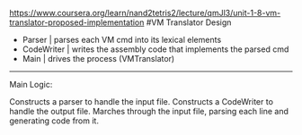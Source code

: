https://www.coursera.org/learn/nand2tetris2/lecture/qmJl3/unit-1-8-vm-translator-proposed-implementation
#VM Translator Design
- Parser
	| parses each VM cmd into its lexical elements
- CodeWriter
	| writes the assembly code that implements the parsed cmd
- Main
	| drives the process (VMTranslator)
_______________________________________

Main Logic:

Constructs a parser to handle the input file.
Constructs a CodeWriter to handle the output file.
Marches through the input file, parsing each line and
generating code from it.
